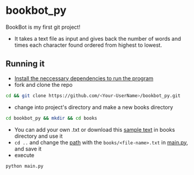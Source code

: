 # bookbot_py

BookBot is my first git project!

- It takes a text file as input and gives back the number of words and times each character found ordered from highest to lowest.


## Running it

- [Install the neccessary dependencies to run the program](https://gist.github.com/KiranSatyaRaj/1b99f51c3c5833132a14a923c945d3a5)
- fork and clone the repo
```bash
cd && git clone https://github.com/<Your-UserName>/bookbot_py.git
```
- change into project's directory and make a new books directory 
```bash
cd bookbot_py && mkdir && cd books
```
- You can add your own <file-name>.txt or download this [sample text](https://raw.githubusercontent.com/asweigart/codebreaker/master/frankenstein.txt) in books directory and use it
- `cd ..` and change the [path](https://github.com/KiranSatyaRaj/bookbot_py/blob/main/main.py#L4) 
with the `books/<file-name>.txt` in [main.py](https://github.com/KiranSatyaRaj/bookbot_py/blob/main/main.py), and save it
- execute
```bash 
python main.py
```
